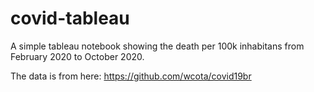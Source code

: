 # covid-tableau

A simple tableau notebook showing the death per 100k inhabitans from February 2020 to October 2020.

The data is from here: https://github.com/wcota/covid19br
